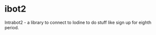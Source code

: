 ibot2
=====

Intrabot2 - a library to connect to Iodine to do stuff like sign up for eighth period.
